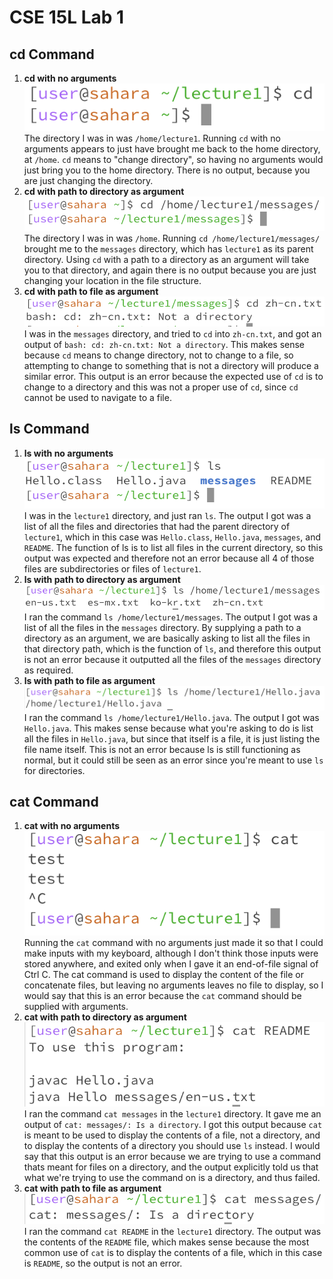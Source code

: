 # CSE 15L Lab 1

## cd Command
1. **cd with no arguments**
   <br />
   ![Image](/lab1_1.png)
   <br />
   The directory I was in was `/home/lecture1`. Running `cd` with no arguments appears to just have brought me back to the home directory, at `/home`. `cd` means to "change directory", so having no arguments would just bring you to the home directory. There is no output, because you are just changing the directory.
2. **cd with path to directory as argument**
   <br />
   ![Image](/lab1_2.png)
   <br />
   The directory I was in was `/home`. Running `cd /home/lecture1/messages/` brought me to the `messages` directory, which has `lecture1` as its parent directory. Using `cd` with a path to a directory as an argument will take you to that directory, and again there is no output because you are just changing your location in the file structure.
3. **cd with path to file as argument**
   <br />
   ![Image](lab1_3.png)
   <br />
   I was in the `messages` directory, and tried to `cd` into `zh-cn.txt`, and got an output of `bash: cd: zh-cn.txt: Not a directory`. This makes sense because `cd` means to change directory, not to change to a file, so attempting to change to something that is not a directory will produce a similar error. This output is an error because the expected use of `cd` is to change to a directory and this was not a proper use of `cd`, since `cd` cannot be used to navigate to a file.

## ls Command
1. **ls with no arguments**
   <br />
   ![Image](lab1_4.png)
   <br />
   I was in the `lecture1` directory, and just ran `ls`. The output I got was a list of all the files and directories that had the parent directory of `lecture1`, which in this case was `Hello.class`, `Hello.java`, `messages`, and `README`. The function of ls is to list all files in the current directory, so this output was expected and therefore not an error because all 4 of those files are subdirectories or files of `lecture1`.
2. **ls with path to directory as argument**
   <br />
   ![Image](lab1_5.png)
   <br />
   I ran the command `ls /home/lecture1/messages`. The output I got was a list of all the files in the `messages` directory. By supplying a path to a directory as an argument, we are basically asking to list all the files in that directory path, which is the function of `ls`, and therefore this output is not an error because it outputted all the files of the `messages` directory as required.
3. **ls with path to file as argument**
   <br />
   ![Image](lab1_6.png)
   <br />
   I ran the command `ls /home/lecture1/Hello.java`. The output I got was `Hello.java`. This makes sense because what you're asking to do is list all the files in `Hello.java`, but since that itself is a file, it is just listing the file name itself. This is not an error because ls is still functioning as normal, but it could still be seen as an error since you're meant to use `ls` for directories.
   
## cat Command
1. **cat with no arguments**
   <br />
   ![Image](lab1_7.png)
   <br />
   Running the `cat` command with no arguments just made it so that I could make inputs with my keyboard, although I don't think those inputs were stored anywhere, and exited only when I gave it an end-of-file signal of Ctrl C. The cat command is used to display the content of the file or concatenate files, but leaving no arguments leaves no file to display, so I would say that this is an error because the `cat` command should be supplied with arguments.
2. **cat with path to directory as argument**
   <br />
   ![Image](lab1_8.png)
   <br />
   I ran the command `cat messages` in the `lecture1` directory. It gave me an output of `cat: messages/: Is a directory`. I got this output because `cat` is meant to be used to display the contents of a file, not a directory, and to display the contents of a directory you should use `ls` instead. I would say that this output is an error because we are trying to use a command thats meant for files on a directory, and the output explicitly told us that what we're trying to use the command on is a directory, and thus failed.
3. **cat with path to file as argument**
   <br />
   ![Image](lab1_9.png)
   <br />
   I ran the command `cat README` in the `lecture1` directory. The output was the contents of the `README` file, which makes sense because the most common use of `cat` is to display the contents of a file, which in this case is `README`, so the output is not an error.
